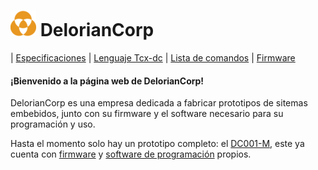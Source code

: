 # ![DelorianCorp logo.](/logo_s.png) DelorianCorp
| [Especificaciones](https://deloriancorp.github.io/es/specifications.html) | [Lenguaje Tcx-dc](https://deloriancorp.github.io/es/tcx-dc.html) | [Lista de comandos](https://deloriancorp.github.io/es/commands.html) | [Firmware](https://deloriancorp.github.io/es/firmware.html)
#### ¡Bienvenido a la página web de DelorianCorp!

DelorianCorp es una empresa dedicada a fabricar prototipos de sitemas embebidos, junto con su firmware y el software necesario para su programación y uso.

Hasta el momento solo hay un prototipo completo: el [DC001-M](https://deloriancorp.github.io/es/specifications.html), este ya cuenta con [firmware](https://deloriancorp.github.io/es/firmware.html) y [software de programación](https://deloriancorp.github.io/es/tcx-dc.html) propios.
